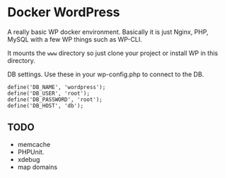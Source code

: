 Docker WordPress
================

A really basic WP docker environment. Basically it is just Nginx, PHP, MySQL with a few WP things such as WP-CLI.

It mounts the `www` directory so just clone your project or install WP in this directory.

DB settings. Use these in your wp-config.php to connect to the DB.

```
define('DB_NAME', 'wordpress');
define('DB_USER', 'root');
define('DB_PASSWORD', 'root');
define('DB_HOST', 'db');
```

## TODO

- memcache
- PHPUnit.
- xdebug
- map domains
